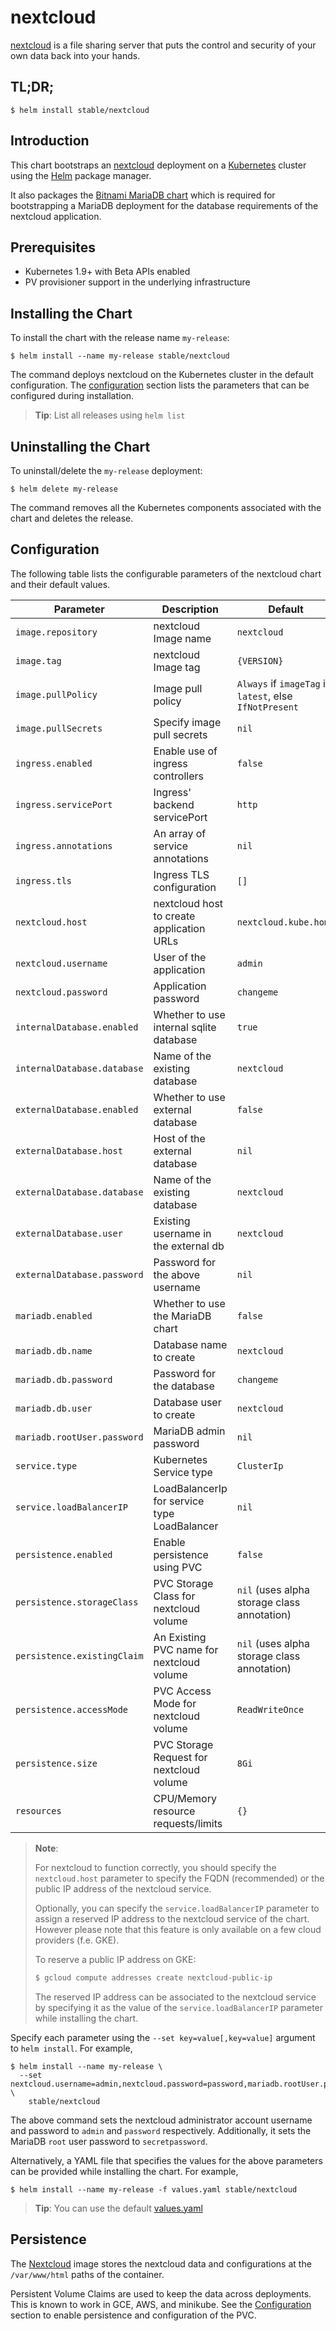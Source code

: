 # nextcloud

[nextcloud](https://nextcloud.com/) is a file sharing server that puts the control and security of your own data back into your hands.

## TL;DR;

```console
$ helm install stable/nextcloud
```

## Introduction

This chart bootstraps an [nextcloud](https://hub.docker.com/_/nextcloud/) deployment on a [Kubernetes](http://kubernetes.io) cluster using the [Helm](https://helm.sh) package manager.

It also packages the [Bitnami MariaDB chart](https://github.com/kubernetes/charts/tree/master/stable/mariadb) which is required for bootstrapping a MariaDB deployment for the database requirements of the nextcloud application.

## Prerequisites

- Kubernetes 1.9+ with Beta APIs enabled
- PV provisioner support in the underlying infrastructure

## Installing the Chart

To install the chart with the release name `my-release`:

```console
$ helm install --name my-release stable/nextcloud
```

The command deploys nextcloud on the Kubernetes cluster in the default configuration. The [configuration](#configuration) section lists the parameters that can be configured during installation.

> **Tip**: List all releases using `helm list`

## Uninstalling the Chart

To uninstall/delete the `my-release` deployment:

```console
$ helm delete my-release
```

The command removes all the Kubernetes components associated with the chart and deletes the release.

## Configuration

The following table lists the configurable parameters of the nextcloud chart and their default values.

|              Parameter              |                Description                |                   Default                               |
|-------------------------------------|-------------------------------------------|-------------------------------------------------------- |
| `image.repository`                  | nextcloud Image name                       | `nextcloud`                                      |
| `image.tag`                         | nextcloud Image tag                        | `{VERSION}`                                             |
| `image.pullPolicy`                  | Image pull policy                         | `Always` if `imageTag` is `latest`, else `IfNotPresent` |
| `image.pullSecrets`                 | Specify image pull secrets                | `nil`                                                   |
| `ingress.enabled`                   | Enable use of ingress controllers         | `false`                                                 |
| `ingress.servicePort`               | Ingress' backend servicePort              | `http`                                                  |
| `ingress.annotations`               | An array of service annotations           | `nil`                                                   |
| `ingress.tls`                       | Ingress TLS configuration                 | `[]`                                                    |
| `nextcloud.host`                     | nextcloud host to create application URLs  | `nextcloud.kube.home`                                                   |
| `nextcloud.username`                 | User of the application                   | `admin`                                                  |
| `nextcloud.password`                 | Application password                      | `changeme`                                    |
| `internalDatabase.enabled`         | Whether to use internal sqlite database    | `true`                                      |
| `internalDatabase.database`         | Name of the existing database             | `nextcloud`                                      |
| `externalDatabase.enabled`          | Whether to use external database          | `false`                                                   |
| `externalDatabase.host`             | Host of the external database             | `nil`                                                   |
| `externalDatabase.database`         | Name of the existing database             | `nextcloud`                                      |
| `externalDatabase.user`             | Existing username in the external db      | `nextcloud`                                           |
| `externalDatabase.password`         | Password for the above username           | `nil`                                                   |
| `mariadb.enabled`                   | Whether to use the MariaDB chart          | `false`                                                  |
| `mariadb.db.name`           | Database name to create                   | `nextcloud`                                      |
| `mariadb.db.password`           | Password for the database                 | `changeme`                                                   |
| `mariadb.db.user`               | Database user to create                   | `nextcloud`                                           |
| `mariadb.rootUser.password`       | MariaDB admin password                    | `nil`                                                   |
| `service.type`                      | Kubernetes Service type                   | `ClusterIp`                                          |
| `service.loadBalancerIP`            | LoadBalancerIp for service type LoadBalancer                   | `nil`                                          |
| `persistence.enabled`     | Enable persistence using PVC              | `false`                                                  |
| `persistence.storageClass` | PVC Storage Class for nextcloud volume     | `nil` (uses alpha storage class annotation)             |
| `persistence.existingClaim`| An Existing PVC name for nextcloud volume  | `nil` (uses alpha storage class annotation)             |
| `persistence.accessMode`   | PVC Access Mode for nextcloud volume       | `ReadWriteOnce`                                         |
| `persistence.size`         | PVC Storage Request for nextcloud volume   | `8Gi`                                                   |
| `resources`                         | CPU/Memory resource requests/limits       | `{}`                 |

> **Note**:
>
> For nextcloud to function correctly, you should specify the `nextcloud.host` parameter to specify the FQDN (recommended) or the public IP address of the nextcloud service.
>
> Optionally, you can specify the `service.loadBalancerIP` parameter to assign a reserved IP address to the nextcloud service of the chart. However please note that this feature is only available on a few cloud providers (f.e. GKE).
>
> To reserve a public IP address on GKE:
>
> ```bash
> $ gcloud compute addresses create nextcloud-public-ip
> ```
>
> The reserved IP address can be associated to the nextcloud service by specifying it as the value of the `service.loadBalancerIP` parameter while installing the chart.

Specify each parameter using the `--set key=value[,key=value]` argument to `helm install`. For example,

```console
$ helm install --name my-release \
  --set nextcloud.username=admin,nextcloud.password=password,mariadb.rootUser.password=secretpassword \
    stable/nextcloud
```

The above command sets the nextcloud administrator account username and password to `admin` and `password` respectively. Additionally, it sets the MariaDB `root` user password to `secretpassword`.

Alternatively, a YAML file that specifies the values for the above parameters can be provided while installing the chart. For example,

```console
$ helm install --name my-release -f values.yaml stable/nextcloud
```

> **Tip**: You can use the default [values.yaml](values.yaml)

## Persistence

The [Nextcloud](https://hub.docker.com/_/nextcloud/) image stores the nextcloud data and configurations at the `/var/www/html` paths of the container.

Persistent Volume Claims are used to keep the data across deployments. This is known to work in GCE, AWS, and minikube.
See the [Configuration](#configuration) section to enable persistence and configuration of the PVC.
